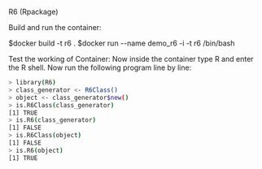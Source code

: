 R6 (Rpackage)

Build and run the container:

$docker build -t r6 .
$docker run --name demo_r6 -i -t r6 /bin/bash

Test the working of Container:
        Now inside the container type R and enter the  R shell.
	Now run the following program line by line:
```bash
> library(R6)
> class_generator <- R6Class()
> object <- class_generator$new()
> is.R6Class(class_generator)
[1] TRUE
> is.R6(class_generator)
[1] FALSE
> is.R6Class(object)
[1] FALSE
> is.R6(object)
[1] TRUE
```
